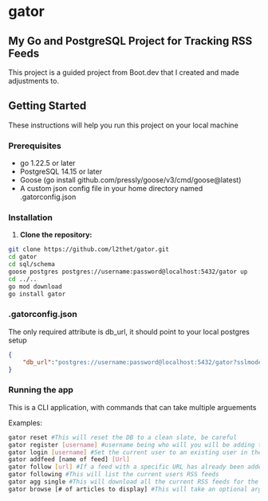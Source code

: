 # gator

## My Go and PostgreSQL Project for Tracking RSS Feeds

This project is a guided project from Boot.dev that I created and made adjustments to.

## Getting Started

These instructions will help you run this project on your local machine

### Prerequisites

- go 1.22.5 or later
- PostgreSQL 14.15 or later
- Goose (go install github.com/pressly/goose/v3/cmd/goose@latest)
- A custom json config file in your home directory named .gatorconfig.json

### Installation

1. **Clone the repository:**

```sh
git clone https://github.com/l2thet/gator.git
cd gator
cd sql/schema
goose postgres postgres://username:password@localhost:5432/gator up
cd ../..
go mod download
go install gator
```

### .gatorconfig.json
The only required attribute is db_url, it should point to your local postgres setup

```json
{
    "db_url":"postgres://username:password@localhost:5432/gator?sslmode=disable"
}
```

### Running the app
This is a CLI application, with commands that can take multiple arguements

Examples:

```sh
gator reset #This will reset the DB to a clean slate, be careful
gator register [username] #username being who will you will be adding to an RSS feed to track
gator login [username] #Set the current user to an existing user in the DB
gator addfeed [name of feed] [Url]
gator follow [url] #If a feed with a specific URL has already been added with addfeed even by another user this add the feed to the current user
gator following #This will list the current users RSS feeds
gator agg single #This will download all the current RSS feeds for the current user
gator browse [# of articles to display] #This will take an optional arguement, if not provided it will default to 2
```